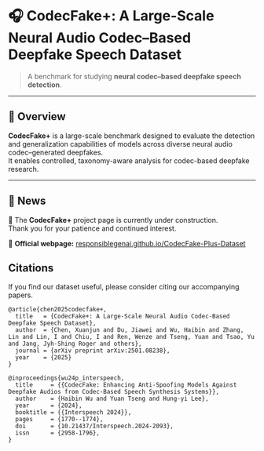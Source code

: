 # 🎧 CodecFake+: A Large-Scale Neural Audio Codec–Based Deepfake Speech Dataset

> A benchmark for studying **neural codec–based deepfake speech detection**.

---

## 🧩 Overview
**CodecFake+** is a large-scale benchmark designed to evaluate the detection and generalization capabilities of models across diverse neural audio codec–generated deepfakes.  
It enables controlled, taxonomy-aware analysis for codec-based deepfake research.

---

## 📰 News
🚧 The **CodecFake+** project page is currently under construction.  
Thank you for your patience and continued interest.

🔗 **Official webpage:** [responsiblegenai.github.io/CodecFake-Plus-Dataset](https://responsiblegenai.github.io/CodecFake-Plus-Dataset/)


## Citations
If you find our dataset useful, please consider citing our accompanying papers.
```
@article{chen2025codecfake+,
  title   = {CodecFake+: A Large-Scale Neural Audio Codec-Based Deepfake Speech Dataset},
  author  = {Chen, Xuanjun and Du, Jiawei and Wu, Haibin and Zhang, Lin and Lin, I and Chiu, I and Ren, Wenze and Tseng, Yuan and Tsao, Yu and Jang, Jyh-Shing Roger and others},
  journal = {arXiv preprint arXiv:2501.08238},
  year    = {2025}
}

@inproceedings{wu24p_interspeech,
  title     = {{CodecFake: Enhancing Anti-Spoofing Models Against Deepfake Audios from Codec-Based Speech Synthesis Systems}},
  author    = {Haibin Wu and Yuan Tseng and Hung-yi Lee},
  year      = {2024},
  booktitle = {{Interspeech 2024}},
  pages     = {1770--1774},
  doi       = {10.21437/Interspeech.2024-2093},
  issn      = {2958-1796},
}
```


